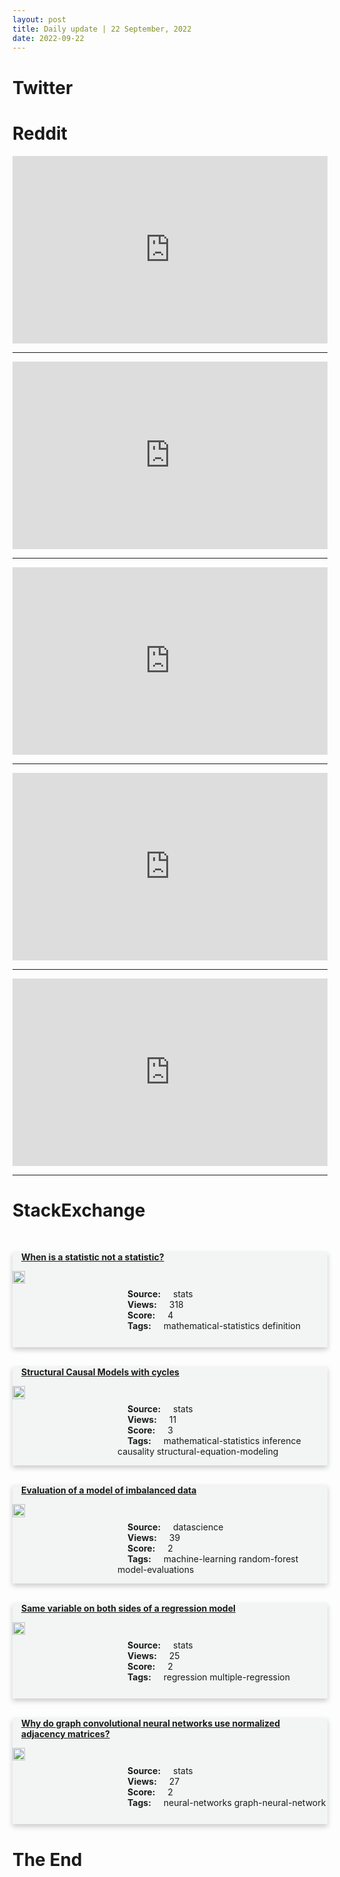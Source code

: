 ```yaml
---
layout: post
title: Daily update | 22 September, 2022
date: 2022-09-22
---
```


<script async src="https://platform.twitter.com/widgets.js" charset="utf-8"></script>


<script src='https://storage.ko-fi.com/cdn/scripts/overlay-widget.js'></script>
<script>
  kofiWidgetOverlay.draw('themldojo', {
    'type': 'floating-chat',
    'floating-chat.donateButton.text': 'Support me',
    'floating-chat.donateButton.background-color': '#f45d22',
    'floating-chat.donateButton.text-color': '#fff'
  });
</script>

# Twitter 

<blockquote class="twitter-tweet"><a href="https://twitter.com/directordiji/status/1572486284446404610"></a></blockquote>

<blockquote class="twitter-tweet"><a href="https://twitter.com/AWSstartups/status/1572630988626489346"></a></blockquote>

<blockquote class="twitter-tweet"><a href="https://twitter.com/MIT_CSAIL/status/1572624931602550784"></a></blockquote>

<blockquote class="twitter-tweet"><a href="https://twitter.com/ossia/status/1572658779623391233"></a></blockquote>

<blockquote class="twitter-tweet"><a href="https://twitter.com/newscientist/status/1572439404886593545"></a></blockquote>

<blockquote class="twitter-tweet"><a href="https://twitter.com/OpenAI/status/1572629923017400326"></a></blockquote>

<blockquote class="twitter-tweet"><a href="https://twitter.com/karpathy/status/1572652147657052162"></a></blockquote>

<blockquote class="twitter-tweet"><a href="https://twitter.com/TensorFlow/status/1572644858774405122"></a></blockquote>

<blockquote class="twitter-tweet"><a href="https://twitter.com/DeepMind/status/1572542057381765128"></a></blockquote>

<blockquote class="twitter-tweet"><a href="https://twitter.com/huggingface/status/1572636068159295488"></a></blockquote>

# Reddit 

<iframe id="reddit-embed" src="https://www.redditmedia.com/r/MachineLearning/comments/xk31n8/p_my_cofounder_and_i_quit_our_engineering_jobs_at?ref_source=embed&amp;ref=share&amp;embed=true" sandbox="allow-scripts allow-same-origin allow-popups" style="border: none;" height="300" width="100%" scrolling="yes"></iframe>
<hr style="width:100%;text-align:left;margin-left:0">
<iframe id="reddit-embed" src="https://www.redditmedia.com/r/MachineLearning/comments/xk174z/p_stable_diffusion_finetuned_on_pokemon?ref_source=embed&amp;ref=share&amp;embed=true" sandbox="allow-scripts allow-same-origin allow-popups" style="border: none;" height="300" width="100%" scrolling="yes"></iframe>
<hr style="width:100%;text-align:left;margin-left:0">
<iframe id="reddit-embed" src="https://www.redditmedia.com/r/datascience/comments/xkaf66/should_data_science_be_professionalized?ref_source=embed&amp;ref=share&amp;embed=true" sandbox="allow-scripts allow-same-origin allow-popups" style="border: none;" height="300" width="100%" scrolling="yes"></iframe>
<hr style="width:100%;text-align:left;margin-left:0">
<iframe id="reddit-embed" src="https://www.redditmedia.com/r/datascience/comments/xk9hp9/this_subreddit_logo_looks_like_a_designer_brand?ref_source=embed&amp;ref=share&amp;embed=true" sandbox="allow-scripts allow-same-origin allow-popups" style="border: none;" height="300" width="100%" scrolling="yes"></iframe>
<hr style="width:100%;text-align:left;margin-left:0">
<iframe id="reddit-embed" src="https://www.redditmedia.com/r/dataengineering/comments/xkb4h8/hmmm?ref_source=embed&amp;ref=share&amp;embed=true" sandbox="allow-scripts allow-same-origin allow-popups" style="border: none;" height="300" width="100%" scrolling="yes"></iframe>
<hr style="width:100%;text-align:left;margin-left:0">

<style>
.card {
box-shadow: 0 4px 8px 0 rgba(0,0,0,0.2);
transition: 0.3s;
width: 100%;
background-color: #F3F4F4;
}
p{
    margin-left:  3em;
    padding-top: 1em;
}
.part2{
    display: grid;
    grid-template-columns: 1fr 3fr;
}
h4{
    margin: 1em;
}

.card:hover {
box-shadow: 0 8px 16px 0 rgba(0,0,0,0.2);
}
b {
padding: 2px 16px;
}
</style>
  
# StackExchange 


  <br>
  <div class="card">
  <h4><a href='https://stats.stackexchange.com/questions/589529/when-is-a-statistic-not-a-statistic'>When is a statistic not a statistic?</a></h4> 
  <div class="part2">
      <img src="https://cdn.sstatic.net/Sites/stats/Img/apple-touch-icon@2.png?v=344f57aa10cc" alt="Img missing!" style="width:40%">
      <p><b>Source:</b> stats<br><b>Views:</b> 318<br><b>Score:</b> 4<br><b>Tags:</b> <span class="badge badge-dark">mathematical-statistics</span> <span class="badge badge-dark">definition</span></p> 
  </div>
  </div>
      
  <br>
  <div class="card">
  <h4><a href='https://stats.stackexchange.com/questions/589564/structural-causal-models-with-cycles'>Structural Causal Models with cycles</a></h4> 
  <div class="part2">
      <img src="https://cdn.sstatic.net/Sites/stats/Img/apple-touch-icon@2.png?v=344f57aa10cc" alt="Img missing!" style="width:40%">
      <p><b>Source:</b> stats<br><b>Views:</b> 11<br><b>Score:</b> 3<br><b>Tags:</b> <span class="badge badge-dark">mathematical-statistics</span> <span class="badge badge-dark">inference</span> <span class="badge badge-dark">causality</span> <span class="badge badge-dark">structural-equation-modeling</span></p> 
  </div>
  </div>
      
  <br>
  <div class="card">
  <h4><a href='https://datascience.stackexchange.com/questions/114577/evaluation-of-a-model-of-imbalanced-data'>Evaluation of a model of imbalanced data</a></h4> 
  <div class="part2">
      <img src="https://cdn.sstatic.net/Sites/datascience/Img/apple-touch-icon@2.png?v=1c36463984b3" alt="Img missing!" style="width:40%">
      <p><b>Source:</b> datascience<br><b>Views:</b> 39<br><b>Score:</b> 2<br><b>Tags:</b> <span class="badge badge-dark">machine-learning</span> <span class="badge badge-dark">random-forest</span> <span class="badge badge-dark">model-evaluations</span></p> 
  </div>
  </div>
      
  <br>
  <div class="card">
  <h4><a href='https://stats.stackexchange.com/questions/589605/same-variable-on-both-sides-of-a-regression-model'>Same variable on both sides of a regression model</a></h4> 
  <div class="part2">
      <img src="https://cdn.sstatic.net/Sites/stats/Img/apple-touch-icon@2.png?v=344f57aa10cc" alt="Img missing!" style="width:40%">
      <p><b>Source:</b> stats<br><b>Views:</b> 25<br><b>Score:</b> 2<br><b>Tags:</b> <span class="badge badge-dark">regression</span> <span class="badge badge-dark">multiple-regression</span></p> 
  </div>
  </div>
      
  <br>
  <div class="card">
  <h4><a href='https://stats.stackexchange.com/questions/589593/why-do-graph-convolutional-neural-networks-use-normalized-adjacency-matrices'>Why do graph convolutional neural networks use normalized adjacency matrices?</a></h4> 
  <div class="part2">
      <img src="https://cdn.sstatic.net/Sites/stats/Img/apple-touch-icon@2.png?v=344f57aa10cc" alt="Img missing!" style="width:40%">
      <p><b>Source:</b> stats<br><b>Views:</b> 27<br><b>Score:</b> 2<br><b>Tags:</b> <span class="badge badge-dark">neural-networks</span> <span class="badge badge-dark">graph-neural-network</span></p> 
  </div>
  </div>
      
# The End